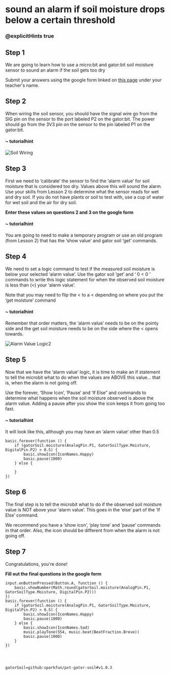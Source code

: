 # sound an alarm if soil moisture drops below a certain threshold
### @explicitHints true
 
## Step 1
 
We are going to learn how to use a micro:bit and gator:bit soil moisture sensor  to sound an alarm if the soil gets too dry
 
Submit your answers using the google form linked on [this page](https://schoolwidelabs.github.io/sensor-immersion/assessments/Lesson3/soil_moisture_assessment.html) under your teacher's name. 
 
  
## Step 2
 
When wiring the soil sensor, you should have the signal wire go from the SIG pin on the sensor to the port labeled P2 on the gator:bit. The power should go from the 3V3 pin on the sensor to the pin labeled P1 on the gator:bit. 
 
#### ~ tutorialhint
 
![Soil Wiring](https://schoolwidelabs.github.io/sensor-immersion/images/soil_diagram.png)
 
## Step 3
 
First we need to ‘calibrate’ the sensor to find the ‘alarm value’ for soil moisture that is considered too dry. Values above this will sound the alarm. Use your skills from Lesson 2 to determine what the sensor reads for wet and dry soil. If you do not have plants or soil to test with, use a cup of water for wet soil and the air for dry soil. 
 
**Enter these values on questions 2 and 3 on the google form**
 
#### ~ tutorialhint
 
You are going to need to make a temporary program or use an old program (from Lesson 2) that has the ‘show value’ and gator soil ‘get’ commands. 
 
## Step 4
 
We need to set a logic command to test if the measured soil moisture is below your selected ‘alarm value’. Use the gator soil ‘get’ and ‘ 0 < 0 ‘  commands to write this logic statement for when the observed soil moisture is less than (<) your ‘alarm value’. 
 
Note that you may need to flip the < to a < depending on where you put the ‘get moisture’ command
 
#### ~ tutorialhint
Remember that order matters, the ‘alarm value’ needs to be on the pointy side and the get soil moisture needs to be on the side where the < opens towards. 
 

![Alarm Value Logic2](https://schoolwidelabs.github.io/sensor-immersion/images/soil_code.png)
 
## Step 5
 
Now that we have the ‘alarm value’ logic, it is time to make an if statement to tell the microbit what to do when the values are ABOVE this value... that is, when the alarm is not going off.
 
Use the forever, ‘Show Icon’, ‘Pause’ and ‘If Else” and commands to determine what happens when the soil moisture observed is above the alarm value. Adding a pause after you show the icon keeps it from going too fast. 
 
#### ~ tutorialhint
It will look like this, although you may have an ‘alarm value’ other than 0.5
```blocks
basic.forever(function () {
    if (gatorSoil.moisture(AnalogPin.P1, GatorSoilType.Moisture, DigitalPin.P2) > 0.5) {
        basic.showIcon(IconNames.Happy)
        basic.pause(1000)
    } else {
    	
    }
})
```
 
## Step 6
 
The final step is to tell the microbit what to do if the observed soil moisture value is NOT above your ‘alarm value’. This goes in the ‘else’ part of the ‘If Else’ command. 
 
We recommend you have a ‘show icon’, ‘play tone’ and ‘pause’ commands in that order. Also, the icon should be different from when the alarm is not going off. 
 
## Step 7
 
Congratulations, you're done!
 
**Fill out the final questions in the google form**
 
```ghost
input.onButtonPressed(Button.A, function () {
    basic.showNumber(Math.round(gatorSoil.moisture(AnalogPin.P1, GatorSoilType.Moisture, DigitalPin.P2)))
})
basic.forever(function () {
    if (gatorSoil.moisture(AnalogPin.P1, GatorSoilType.Moisture, DigitalPin.P2) > 0.5) {
        basic.showIcon(IconNames.Happy)
        basic.pause(1000)
    } else {
        basic.showIcon(IconNames.Sad)
        music.playTone(554, music.beat(BeatFraction.Breve))
        basic.pause(1000)
    }
})
 
 
 
```
 
 
```package
gatorSoil=github:sparkfun/pxt-gator-soil#v1.0.3
```
